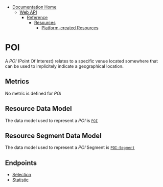 * [Documentation Home](../../../../README.md)  
  * [Web API](../../../index.md)  
    * [Reference](../../index.md)
        * [Resources](../index.md)
           * [Platform-created Resources](index.md)
# POI

A *POI* (Point Of Interest) relates to a specific venue located somewhere that can be used to implicitely indicate a geographical location.

## Metrics

No metric is defined for *POI*

## Resource Data Model

The data model used to represent a *POI* is [`POI`](../../data-models/resources/platform-created/poi.md)

## Resource Segment Data Model

The data model used to represent a *POI* Segment is [`POI-Segment`](../../data-models/r-selection/poi.md)

## Endpoints

- [Selection](../../endpoints/platform-created/poi/selection.md)
- [Statistic](../../endpoints/platform-created/poi/statistic.md)

